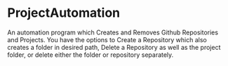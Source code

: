 # ProjectAutomation
An automation program which Creates and Removes Github Repositories and Projects. You have the options to Create a Repository which also creates a folder in desired path, Delete a Repository as well as the project folder, or delete either the folder or repository separately.
